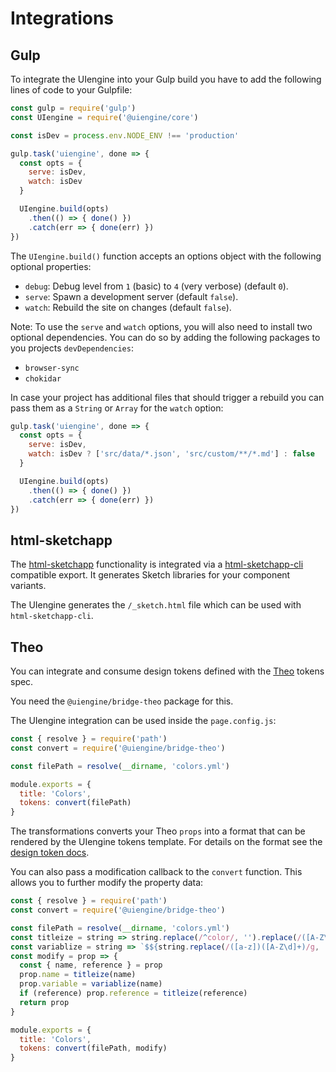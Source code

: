# Integrations

## Gulp

To integrate the UIengine into your Gulp build you have to add the following lines of code to your Gulpfile:

```js
const gulp = require('gulp')
const UIengine = require('@uiengine/core')

const isDev = process.env.NODE_ENV !== 'production'

gulp.task('uiengine', done => {
  const opts = {
    serve: isDev,
    watch: isDev
  }

  UIengine.build(opts)
    .then(() => { done() })
    .catch(err => { done(err) })
})
```

The `UIengine.build()` function accepts an options object with the following optional properties:

- `debug`: Debug level from `1` (basic) to `4` (very verbose) (default `0`).
- `serve`: Spawn a development server (default `false`).
- `watch`: Rebuild the site on changes (default `false`).

Note: To use the `serve` and `watch` options, you will also need to install two optional dependencies.
You can do so by adding the following packages to you projects `devDependencies`:

- `browser-sync`
- `chokidar`

In case your project has additional files that should trigger a rebuild you can pass them as a `String` or `Array` for the `watch` option:

```js
gulp.task('uiengine', done => {
  const opts = {
    serve: isDev,
    watch: isDev ? ['src/data/*.json', 'src/custom/**/*.md'] : false
  }

  UIengine.build(opts)
    .then(() => { done() })
    .catch(err => { done(err) })
})
```

## html-sketchapp

The [html-sketchapp](https://github.com/brainly/html-sketchapp) functionality is integrated via a [html-sketchapp-cli](https://github.com/seek-oss/html-sketchapp-cli) compatible export.
It generates Sketch libraries for your component variants.

The UIengine generates the `/_sketch.html` file which can be used with `html-sketchapp-cli`.

## Theo

You can integrate and consume design tokens defined with the [Theo](https://github.com/salesforce-ux/theo#spec) tokens spec.

You need the `@uiengine/bridge-theo` package for this.

The UIengine integration can be used inside the `page.config.js`:

```js
const { resolve } = require('path')
const convert = require('@uiengine/bridge-theo')

const filePath = resolve(__dirname, 'colors.yml')

module.exports = {
  title: 'Colors',
  tokens: convert(filePath)
}
```

The transformations converts your Theo `props` into a format that can be rendered by the UIengine tokens template.
For details on the format see the [design token docs](/advanced/design-tokens/).

You can also pass a modification callback to the `convert` function.
This allows you to further modify the property data:

```js
const { resolve } = require('path')
const convert = require('@uiengine/bridge-theo')

const filePath = resolve(__dirname, 'colors.yml')
const titleize = string => string.replace(/^color/, '').replace(/([A-Z\d]+)/g, ' $1').replace(/^./, str => str.toUpperCase())
const variablize = string => `$${string.replace(/([a-z])([A-Z\d]+)/g, '$1-$2').replace(/\s+/g, '-').toLowerCase()}`
const modify = prop => {
  const { name, reference } = prop
  prop.name = titleize(name)
  prop.variable = variablize(name)
  if (reference) prop.reference = titleize(reference)
  return prop
}

module.exports = {
  title: 'Colors',
  tokens: convert(filePath, modify)
}
```

